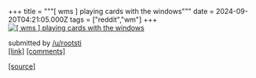 +++
title = """[ wms ] playing cards with the windows"""
date = 2024-09-20T04:21:05.000Z
tags = ["reddit","wm"]
+++
[![[ wms ] playing cards with the windows](https://external-preview.redd.it/dGRhbng1MXc0d3BkMdkp9sWOtarxgE2brftMsTXmen_9JNAMiwmhiJbH2QnG.png?width=640&crop=smart&auto=webp&s=be567a90ae0ad2db6c6d884f6db84a764dbad7e9 "[ wms ] playing cards with the windows")](https://www.reddit.com/r/unixporn/comments/1fl3q4c/wms_playing_cards_with_the_windows/)

submitted by [/u/rootsti](https://www.reddit.com/user/rootsti)  
[\[link\]](https://v.redd.it/kni59meo4wpd1) [\[comments\]](https://www.reddit.com/r/unixporn/comments/1fl3q4c/wms_playing_cards_with_the_windows/)

[[source]](https://www.reddit.com/r/unixporn/comments/1fl3q4c/wms_playing_cards_with_the_windows/)
